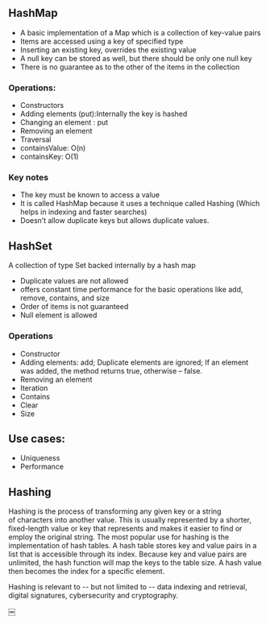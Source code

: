## HashMap
- A basic implementation of a Map which is a collection of key-value pairs
- Items are accessed using a key of specified type
- Inserting an existing key, overrides the existing value
- A null key can be stored as well, but there should be only one null key
- There is no guarantee as to the other of the items in the collection

### Operations:
- Constructors
- Adding elements (put):Internally the key is hashed 
- Changing an element : put
- Removing an element
- Traversal 
- containsValue: O(n)
- containsKey: O(1)

### Key notes
- The key must be known to access a value
- It is called HashMap because it uses a technique called Hashing (Which helps in indexing and faster searches)
- Doesn’t allow duplicate keys but allows duplicate values. 

## HashSet
A collection of type Set backed internally by a hash map
- Duplicate values are not allowed
- offers constant time performance for the basic operations like add, remove, contains, and size
- Order of items is not guaranteed 
- Null element is allowed

### Operations
- Constructor
- Adding elements: add; Duplicate elements are ignored; If an element was added, the method returns true, otherwise – false.
- Removing an element
- Iteration
- Contains
- Clear
- Size

## Use cases:
* Uniqueness 
* Performance

## Hashing
Hashing is the process of transforming any given key or a string of characters into another value. This is usually represented by a shorter, fixed-length value or key that represents and makes it easier to find or employ the original string.
The most popular use for hashing is the implementation of hash tables. A hash table stores key and value pairs in a list that is accessible through its index. Because key and value pairs are unlimited, the hash function will map the keys to the table size. A hash value then becomes the index for a specific element.

Hashing is relevant to -- but not limited to -- data indexing and retrieval, digital signatures, cybersecurity and cryptography. 

￼


